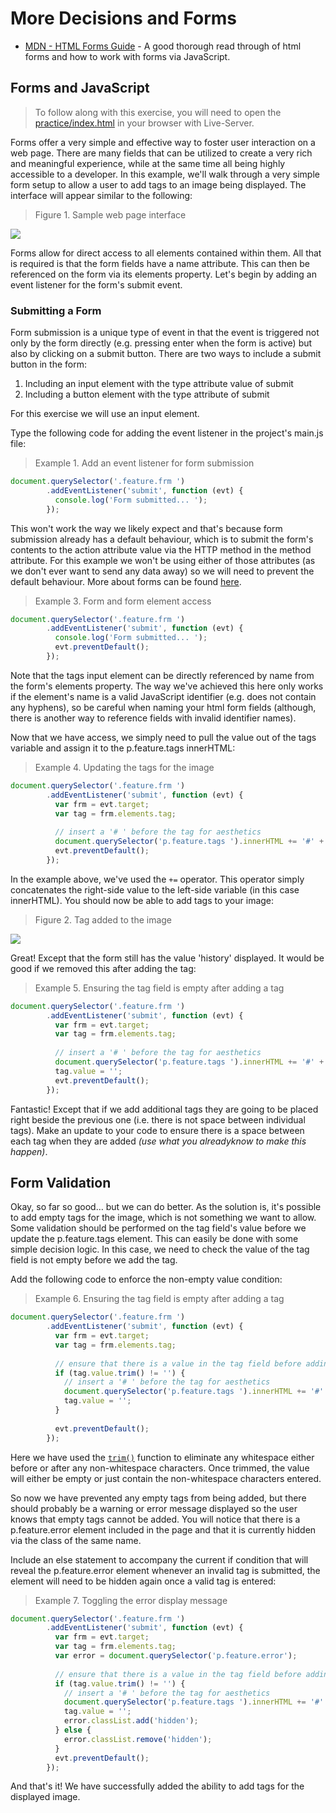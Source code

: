 # More Decisions and Forms

- [MDN - HTML Forms Guide](https://developer.mozilla.org/en-US/docs/Learn/HTML/Forms) - A good thorough read through of html forms and how to work with forms via JavaScript.

## Forms and JavaScript

> To follow along with this exercise, you will need to open the [practice/index.html](./practice/index.html) in your browser with Live-Server.

Forms offer a very simple and effective way to foster user interaction on a web page. There are many fields that can be utilized to create a very rich and meaningful experience, while at the same time all being highly accessible to a developer. In this example, we'll walk through a very simple form setup to allow a user to add tags to an image being displayed. The interface will appear similar to the following:

> Figure 1. Sample web page interface

![](images/fig.1.png)

Forms allow for direct access to all elements contained within them. All that is required is that the form fields have a name attribute. This can then be referenced on the form via its elements property. Let's begin by adding an event listener for the form's submit event.

### Submitting a Form

Form submission is a unique type of event in that the event is triggered not only by the form directly (e.g. pressing enter when the form is active) but also by clicking on a submit button. There are two ways to include a submit button in the form:

1. Including an input element with the type attribute value of submit
2. Including a button element with the type attribute of submit

For this exercise we will use an input element.

Type the following code for adding the event listener in the project's main.js file:

> Example 1. Add an event listener for form submission

```js
document.querySelector('.feature.frm ')
        .addEventListener('submit', function (evt) {
          console.log('Form submitted... ');
        });
```

This won't work the way we likely expect and that's because form submission already has a default behaviour, which is to submit the form's contents to the action attribute value via the HTTP method in the method attribute. For this example we won't be using either of those attributes (as we don't ever want to send any data away) so we will need to prevent the default behaviour. More about forms can be found [here](https://developer.mozilla.org/en-US/docs/Web/Guide/HTML/Forms).

> Example 3. Form and form element access

```js
document.querySelector('.feature.frm ')
        .addEventListener('submit', function (evt) {
          console.log('Form submitted... ');
          evt.preventDefault(); 
        });
```

Note that the tags input element can be directly referenced by name from the form's elements property. The way we've achieved this here only works if the element's name is a valid JavaScript identifier (e.g. does not contain any hyphens), so be careful when naming your html form fields (although, there is another way to reference fields with invalid identifier names).

Now that we have access, we simply need to pull the value out of the tags variable and assign it to the p.feature.tags innerHTML:

> Example 4. Updating the tags for the image

```js
document.querySelector('.feature.frm ')
        .addEventListener('submit', function (evt) {
          var frm = evt.target;
          var tag = frm.elements.tag;
          
          // insert a '# ' before the tag for aesthetics
          document.querySelector('p.feature.tags ').innerHTML += '#' + tag.value;
          evt.preventDefault();
        });
```

In the example above, we've used the `+=` operator. This operator simply concatenates the right-side value to the left-side variable (in this case innerHTML). You should now be able to add tags to your image:

> Figure 2. Tag added to the image

![](images/fig.2.png)

Great! Except that the form still has the value 'history' displayed. It would be good if we removed this after adding the tag:

> Example 5. Ensuring the tag field is empty after adding a tag

```js
document.querySelector('.feature.frm ')
        .addEventListener('submit', function (evt) {
          var frm = evt.target;
          var tag = frm.elements.tag;
          
          // insert a '# ' before the tag for aesthetics
          document.querySelector('p.feature.tags ').innerHTML += '#' + tag.value;
          tag.value = '';
          evt.preventDefault();
        });
```

Fantastic! Except that if we add additional tags they are going to be placed right beside the previous one (i.e. there is not space between individual tags). Make an update to your code to ensure there is a space between each tag when they are added *(use what you alreadyknow to make this happen)*.

## Form Validation

Okay, so far so good… but we can do better. As the solution is, it's possible to add empty tags for the image, which is not something we want to allow. Some validation should be performed on the tag field's value before we update the p.feature.tags element. This can easily be done with some simple decision logic. In this case, we need to check the value of the tag field is not empty before we add the tag.

Add the following code to enforce the non-empty value condition:

> Example 6. Ensuring the tag field is empty after adding a tag

```js
document.querySelector('.feature.frm ')
        .addEventListener('submit', function (evt) {
          var frm = evt.target;
          var tag = frm.elements.tag;
          
          // ensure that there is a value in the tag field before adding a tag
          if (tag.value.trim() != '') {
            // insert a '# ' before the tag for aesthetics
            document.querySelector('p.feature.tags ').innerHTML += '#' + tag.value;
            tag.value = '';
          }
          
          evt.preventDefault();
        });
```

Here we have used the [`trim()`](https://developer.mozilla.org/en-US/docs/Web/JavaScript/Reference/Global_Objects/String/Trim) function to eliminate any whitespace either before or after any non-whitespace characters. Once trimmed, the value will either be empty or just contain the non-whitespace characters entered.

So now we have prevented any empty tags from being added, but there should probably be a warning or error message displayed so the user knows that empty tags cannot be added. You will notice that there is a p.feature.error element included in the page and that it is currently hidden via the class of the same name.

Include an else statement to accompany the current if condition that will reveal the p.feature.error element whenever an invalid tag is submitted, the element will need to be hidden again once a valid tag is entered:

> Example 7. Toggling the error display message

```js
document.querySelector('.feature.frm ')
        .addEventListener('submit', function (evt) {
          var frm = evt.target;
          var tag = frm.elements.tag;
          var error = document.querySelector('p.feature.error');
          
          // ensure that there is a value in the tag field before adding a tag
          if (tag.value.trim() != '') {
            // insert a '# ' before the tag for aesthetics
            document.querySelector('p.feature.tags ').innerHTML += '#' + tag.value;
            tag.value = '';
            error.classList.add('hidden');
          } else {
            error.classList.remove('hidden');
          }
          evt.preventDefault();
        });
```

And that's it! We have successfully added the ability to add tags for the displayed image.
